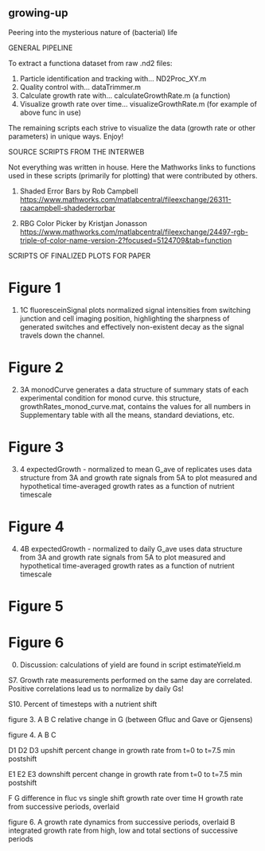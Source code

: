 ## growing-up
Peering into the mysterious nature of (bacterial) life




GENERAL PIPELINE

To extract a functiona dataset from raw .nd2 files:

1. Particle identification and tracking with...            ND2Proc_XY.m
2. Quality control with...                                dataTrimmer.m
3. Calculate growth rate with...                  calculateGrowthRate.m  (a function)
4. Visualize growth rate over time...             visualizeGrowthRate.m  (for example of above func in use)

The remaining scripts each strive to visualize the data (growth rate or other parameters) in unique ways.
Enjoy!







SOURCE SCRIPTS FROM THE INTERWEB

Not everything was written in house. Here the Mathworks links to functions used in these scripts (primarily for plotting) that were contributed by others.

1. Shaded Error Bars by Rob Campbell
https://www.mathworks.com/matlabcentral/fileexchange/26311-raacampbell-shadederrorbar

2. RBG Color Picker by Kristjan Jonasson
https://www.mathworks.com/matlabcentral/fileexchange/24497-rgb-triple-of-color-name-version-2?focused=5124709&tab=function




SCRIPTS OF FINALIZED PLOTS FOR PAPER

# Figure 1

1. 1C fluoresceinSignal
plots normalized signal intensities from switching junction and cell imaging position, highlighting the sharpness of generated switches and effectively non-existent decay as the signal travels down the channel.
 

# Figure 2
2. 3A monodCurve
generates a data structure of summary stats of each experimental condition for monod curve. this structure, growthRates_monod_curve.mat, contains the values for all numbers in Supplementary table with all the means, standard deviations, etc.


# Figure 3
3. 4 expectedGrowth - normalized to mean G_ave of replicates
uses data structure from 3A and growth rate signals from 5A to plot measured and hypothetical time-averaged growth rates as a function of nutrient timescale


# Figure 4
4. 4B expectedGrowth - normalized to daily G_ave
uses data structure from 3A and growth rate signals from 5A to plot measured and hypothetical time-averaged growth rates as a function of nutrient timescale


# Figure 5

# Figure 6


0. Discussion: calculations of yield are found in script estimateYield.m


S7. Growth rate measurements performed on the same day are correlated.
	Positive correlations lead us to normalize by daily Gs!

S10. Percent of timesteps with a nutrient shift


figure 3.
A
B
C relative change in G (between Gfluc and Gave or Gjensens)


figure 4. 
A
B
C

D1
D2
D3 upshift percent change in growth rate from t=0 to t=7.5 min postshift

E1
E2
E3 downshift percent change in growth rate from t=0 to t=7.5 min postshift

F
G  difference in fluc vs single shift growth rate over time
H  growth rate from successive periods, overlaid


figure 6.
A  growth rate dynamics from successive periods, overlaid
B  integrated growth rate from high, low and total sections of successive periods